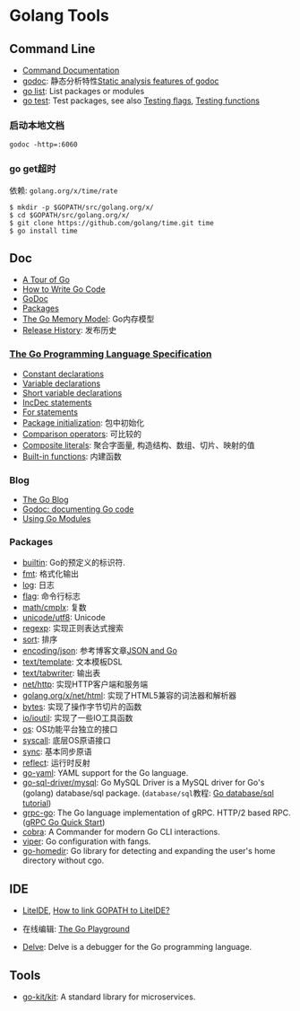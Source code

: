 # Golang Tools

## Command Line

- [Command Documentation](https://golang.org/doc/cmd)
- [godoc](https://godoc.org/golang.org/x/tools/cmd/godoc): 静态分析特性[Static analysis features of godoc](https://golang.org/lib/godoc/analysis/help.html)
- [go list](https://golang.org/cmd/go/#hdr-List_packages_or_modules): List packages or modules
- [go test](https://golang.org/cmd/go/#hdr-Test_packages): Test packages, see also [Testing flags](https://golang.org/cmd/go/#hdr-Testing_flags), [Testing functions](https://golang.org/cmd/go/#hdr-Testing_functions)

### 启动本地文档

``` Shell
godoc -http=:6060
```

### go get超时

依赖: `golang.org/x/time/rate`

``` Shell
$ mkdir -p $GOPATH/src/golang.org/x/
$ cd $GOPATH/src/golang.org/x/
$ git clone https://github.com/golang/time.git time
$ go install time
```

## Doc

- [A Tour of Go](https://tour.golang.org/welcome/1)
- [How to Write Go Code](https://golang.org/doc/code.html)
- [GoDoc](https://godoc.org/)
- [Packages](https://golang.org/pkg/)
- [The Go Memory Model](https://golang.org/ref/mem): Go内存模型
- [Release History](https://golang.org/doc/devel/release.html): 发布历史

### [The Go Programming Language Specification](https://golang.org/ref/spec)

- [Constant declarations](https://golang.org/ref/spec#Constant_declarations)
- [Variable declarations](https://golang.org/ref/spec#Variable_declarations)
- [Short variable declarations](https://golang.org/ref/spec#Short_variable_declarations)
- [IncDec statements](https://golang.org/ref/spec#Variable_declarations)
- [For statements](https://golang.org/ref/spec#For_statements)
- [Package initialization](https://golang.org/ref/spec#Package_initialization): 包中初始化
- [Comparison operators](https://golang.org/ref/spec#Comparison_operators): 可比较的
- [Composite literals](https://golang.org/ref/spec#Composite_literals): 聚合字面量, 构造结构、数组、切片、映射的值
- [Built-in functions](https://golang.org/ref/spec#Built-in_functions): 内建函数

### Blog

- [The Go Blog](https://blog.golang.org/)
- [Godoc: documenting Go code](https://blog.golang.org/godoc-documenting-go-code)
- [Using Go Modules](https://blog.golang.org/using-go-modules)


### Packages

- [builtin](https://golang.org/pkg/builtin/): Go的预定义的标识符.
- [fmt](https://godoc.org/fmt): 格式化输出
- [log](https://godoc.org/log): 日志
- [flag](https://godoc.org/flag): 命令行标志
- [math/cmplx](https://godoc.org/math/cmplx): 复数
- [unicode/utf8](https://godoc.org/unicode/utf8): Unicode
- [regexp](https://godoc.org/regexp): 实现正则表达式搜索
- [sort](https://godoc.org/sort): 排序
- [encoding/json](https://godoc.org/encoding/json): 参考博客文章[JSON and Go](https://blog.golang.org/json-and-go)
- [text/template](https://godoc.org/text/template): 文本模板DSL
- [text/tabwriter](https://godoc.org/text/tabwriter): 输出表
- [net/http](https://godoc.org/net/http): 实现HTTP客户端和服务端
- [golang.org/x/net/html](https://godoc.org/golang.org/x/net/html): 实现了HTML5兼容的词法器和解析器
- [bytes](https://godoc.org/bytes): 实现了操作字节切片的函数
- [io/ioutil](https://godoc.org/io/ioutil): 实现了一些IO工具函数
- [os](https://godoc.org/os): OS功能平台独立的接口
- [syscall](https://godoc.org/syscall): 底层OS原语接口
- [sync](https://godoc.org/sync): 基本同步原语
- [reflect](https://godoc.org/reflect): 运行时反射
- [go-yaml](https://github.com/go-yaml/yaml): YAML support for the Go language.
- [go-sql-driver/mysql](https://github.com/go-sql-driver/mysql): Go MySQL Driver is a MySQL driver for Go's (golang) database/sql package. (`database/sql`教程: [Go database/sql tutorial](http://go-database-sql.org/index.html))
- [grpc-go](https://github.com/grpc/grpc-go): The Go language implementation of gRPC. HTTP/2 based RPC.([gRPC Go Quick Start](https://grpc.io/docs/quickstart/go/))
- [cobra](https://github.com/spf13/cobra): A Commander for modern Go CLI interactions.
- [viper](https://github.com/spf13/viper): Go configuration with fangs.
- [go-homedir](https://github.com/mitchellh/go-homedir): Go library for detecting and expanding the user's home directory without cgo.

## IDE

- [LiteIDE](https://github.com/visualfc/liteide), [How to link GOPATH to LiteIDE?](https://stackoverflow.com/questions/18165881/how-to-link-gopath-to-liteide)


- 在线编辑: [The Go Playground](https://play.golang.org/)
- [Delve](https://github.com/go-delve/delve): Delve is a debugger for the Go programming language.

## Tools

- [go-kit/kit](https://github.com/go-kit/kit): A standard library for microservices. 

